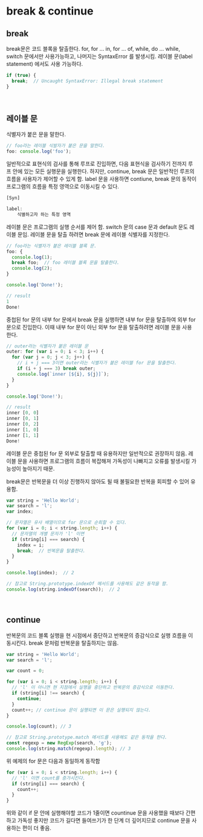 # break & continue

## break

break문은 코드 블록을 탈출한다. for, for ... in, for ... of, while, do ... while, switch 문에서만 사용가능하고, 나머지는 SyntaxError 를 발생시킴. 레이블 문(label statement) 에서도 사용 가능하다.

```js
if (true) {
  break;  // Uncaught SyntaxError: Illegal break statement
}
```

<br/>

## 레이블 문

식별자가 붙은 문을 말한다.

```js
// foo라는 레이블 식발자가 붙은 문을 말한다.
foo: console.log('foo');
```

일반적으로 표현식의 검사를 통해 루프로 진입하면, 다음 표현식을 검사하기 전까지 루프 안에 있는 모든 실행문을 실행한다. 하지만, continue, break 문은 일반적인 루프의 흐름을 사용자가 제어할 수 있게 함. label 문을 사용하면 contiune, break 문의 동작이 프로그램의 흐름을 특정 영역으로 이동시킬 수 있다.

```js
[Syn]

label: 
	식별하고자 하는 특정 영역
```

레이블 문은 프로그램의 실행 순서를 제어 함. switch 문의 case 문과 default 문도 레이블 문임. 레이블 문을 탈출 하려면 break 문에 레이블 식별자를 지정한다.

```js
// foo라는 식별자가 붙은 레이블 블록 문.
foo: {
  console.log(1);
  break foo;  // foo 레이블 블록 문을 탈출한다.
  console.log(2);
}

console.log('Done!');

// result
1
Done!
```

중첩된 for 문의 내부 for 문에서 break 문을 실행하면 내부 for 문을 탈출하여 외부 for 문으로 진입한다. 이때 내부 for 문이 아닌 외부 for 문을 탈출하려면 레이블 문을 사용한다.

```js
// outer라는 식별자가 붙은 레이블 문
outer: for (var i = 0; i < 3; i++) {
  for (var j = 0; j < 3; j++) {
    // i + j === 3이면 outer라는 식별자가 붙은 레이블 for 문을 탈출한다.
    if (i + j === 3) break outer;
    console.log(`inner [${i}, ${j}]`);
  }
}

console.log('Done!');

// result
inner [0, 0]
inner [0, 1]
inner [0, 2]
inner [1, 0]
inner [1, 1]
Done!
```

레이블 문은 중첩된 for 문 외부로 탈출할 때 유용하지만 일반적으로 권장하지 않음. 레이블 문을 사용하면 프로그램의 흐름이 복잡해져 가독성이 나빠지고 오류를 발생시킬 가능성이 높아지기 때문.

break문은 반복문을 더 이상 진행하지 않아도 될 때 불필요한 반복을 회피할 수 있어 유용함.

```js
var string = 'Hello World';
var search = 'l';
var index;

// 문자열은 유사 배열이므로 for 문으로 순회할 수 있다.
for (var i = 0; i < string.length; i++) {
  // 문자열의 개별 문자가 'l' 이면
  if (string[i] === search) {
    index = i;
    break;  // 반복문을 탈출한다.
  }
}

console.log(index);  // 2

// 참고로 String.prototype.indexOf 메서드를 사용해도 같은 동작을 함.
console.log(string.indexOf(search));  // 2
```

<br/>

## continue

반복문의 코드 블록 실행을 현 시점에서 중단하고 반복문의 증감식으로 실행 흐름을 이동시킨다. break 문처럼 반복문을 탈출하지는 않음.

```js
var string = 'Hello World';
var search = 'l';

var count = 0;

for (var i = 0; i < string.length; i++) {
  // 'l' 이 아니면 현 지점에서 실행을 중단하고 반복문의 증감식으로 이동한다.
  if (string[i] !== search) {
    continue;
  }
  count++; // continue 문이 실행되면 이 문은 실행되지 않는다.
}

console.log(count); // 3

// 참고로 String.prototype.match 메서드를 사용해도 같은 동작을 한다.
const regexp = new RegExp(search, 'g');
console.log(string.match(regexp).length); // 3
```

위 예제의 for 문은 다음과 동일하게 동작함

```js
for (var i = 0; i < string.length; i++) {
  // 'l' 이면 count를 증가시킨다.
  if (string[i] === search) {
    count++;
  }
}
```

위와 같이 if 문 안에 실행해야할 코드가 1줄이면 countinue 문을 사용했을 때보다 간편하고 가독성 좋지만 코드가 길다면 들여쓰기가 한 단계 더 깊어지므로 continue 문을 사용하는 편이 더 좋음.